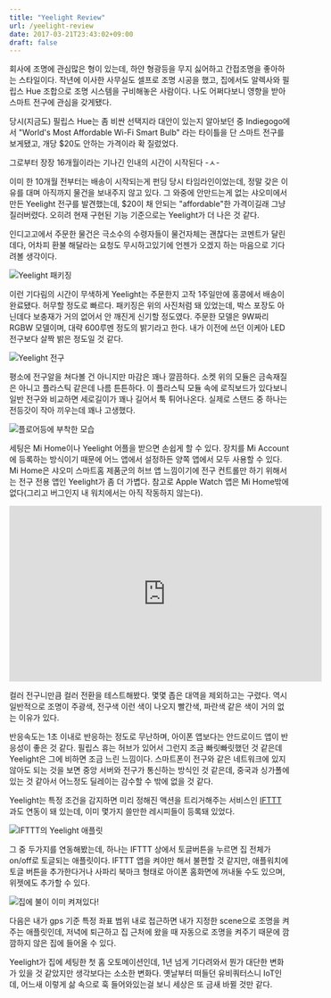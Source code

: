 ```yaml
---
title: "Yeelight Review"
url: /yeelight-review
date: 2017-03-21T23:43:02+09:00
draft: false
---
```


회사에 조명에 관심많은 형이 있는데, 하얀 형광등을 무지 싫어하고 간접조명을 좋아하는 스타일이다. 작년에 이사한 사무실도 셀프로 조명 시공을 했고, 집에서도 알렉사와 필립스 Hue 조합으로 조명 시스템을 구비해놓은 사람이다. 나도 어쩌다보니 영향을 받아 스마트 전구에 관심을 갖게됐다.

당시(지금도) 필립스 Hue는 좀 비싼 선택지라 대안이 있는지 알아보던 중 Indiegogo에서 "World's Most Affordable Wi-Fi Smart Bulb" 라는 타이틀을 단 스마트 전구를 보게됐고, 개당 $20도 안하는 가격이라 확 질렀었다.

그로부터 장장 16개월이라는 기나긴 인내의 시간이 시작된다 -ㅅ-

이미 한 10개월 전부터는 배송이 시작되는게 펀딩 당시 타임라인이었는데, 정말 갖은 이유를 대며 아직까지 물건을 보내주지 않고 있다. 그 와중에 안만드는게 없는 샤오미에서 만든 Yeelight 전구를 발견했는데, $20이 채 안되는 "affordable"한 가격이길래 그냥 질러버렸다. 오히려 현재 구현된 기능 기준으로는 Yeelight가 더 나은 것 같다.

인디고고에서 주문한 물건은 극소수의 수령자들이 물건자체는 괜찮다는 코멘트가 달린데다, 어차피 환불 해달라는 요청도 무시하고있기에 언젠가 오겠지 하는 마음으로 기다려볼 생각이다.

![Yeelight 패키징](https://thefron-ghost.s3.amazonaws.com/2017/Mar/____-1490105464223.png)

이런 기다림의 시간이 무색하게 Yeelight는 주문한지 고작 1주일만에 홍콩에서 배송이 완료됐다. 허무할 정도로 빠르다. 패키징은 위의 사진처럼 돼 있었는데, 박스 포장도 아닌데다 보충재가 거의 없어서 안 깨진게 신기할 정도였다. 주문한 모델은 9W짜리 RGBW 모델이며, 대략 600루멘 정도의 밝기라고 한다. 내가 이전에 쓰던 이케아 LED 전구보다 살짝 밝은 정도일 것 같다.

![Yeelight 전구](https://thefron-ghost.s3.amazonaws.com/2017/Mar/______1_-1490105583721.png)

평소에 전구알을 쳐다볼 건 아니지만 마감은 꽤나 깔끔하다. 소켓 위의 모듈은 금속재질은 아니고 플라스틱 같은데 나름 튼튼하다. 이 플라스틱 모듈 속에 로직보드가 있다보니 일반 전구와 비교하면 세로길이가 꽤나 길어서 툭 튀어나온다. 실제로 스탠드 중 하나는 전등갓이 작아 끼우는데 꽤나 고생했다.

![플로어등에 부착한 모습](https://thefron-ghost.s3.amazonaws.com/2017/Mar/______2_-1490105918167.png)

세팅은 Mi Home이나 Yeelight 어플을 받으면 손쉽게 할 수 있다. 장치를 Mi Account에 등록하는 방식이기 때문에 어느 앱에서 설정하든 양쪽 앱에서 모두 사용할 수 있다. Mi Home은 샤오미 스마트홈 제품군의 허브 앱 느낌이기에 전구 컨트롤만 하기 위해서는 전구 전용 앱인 Yeelight가 좀 더 가볍다. 참고로 Apple Watch 앱은 Mi Home밖에 없다(그리고 버그인지 내 워치에서는 아직 작동하지 않는다).

<iframe width="560" height="315" src="https://www.youtube.com/embed/8EyoIgyNIqM" frameborder="0" allowfullscreen></iframe>

컬러 전구니만큼 컬러 전환을 테스트해봤다. 몇몇 좁은 대역을 제외하고는 구렸다. 역시 일반적으로 조명이 주광색, 전구색 이런 색이 나오지 빨간색, 파란색 같은 색이 거의 없는 이유가 있다.

반응속도는 1초 이내로 반응하는 정도로 무난하며, 아이폰 앱보다는 안드로이드 앱이 반응성이 좋은 것 같다.  필립스 휴는 허브가 있어서 그런지 조금 빠릿빠릿했던 것 같은데 Yeelight은 그에 비하면 조금 느린 느낌이다. 스마트폰이 전구와 같은 네트워크에 있지 않아도 되는 것을 보면 중앙 서버와 전구가 통신하는 방식인 것 같은데, 중국과 싱가폴에 있는 것 같아서 어느정도 딜레이는 감수할 수 밖에 없을 것 같다.

Yeelight는 특정 조건을 감지하면 미리 정해진 액션을 트리거해주는 서비스인 [IFTTT](https://ifttt.com) 과도 연동이 돼 있는데, 이미 몇가지 쓸만한 레시피들이 등록돼 있었다.

![IFTTT의 Yeelight 애플릿](https://thefron-ghost.s3.amazonaws.com/2017/Mar/______3_-1490106865172.png)

그 중 두가지를 연동해봤는데, 하나는 IFTTT 상에서 토글버튼을 누르면 집 전체가 on/off로 토글되는 애플릿이다. IFTTT 앱을 켜야만 해서 불편할 것 같지만, 애플워치에 토글 버튼을 추가한다거나 사파리 북마크 형태로 아이폰 홈화면에 꺼내둘 수도 있으며, 위젯에도 추가할 수 있다.

![집에 불이 이미 켜져있다!](https://thefron-ghost.s3.amazonaws.com/2017/Mar/______4_-1490107117341.png)

다음은 내가 gps 기준 특정 좌표 범위 내로 접근하면 내가 지정한 scene으로 조명을 켜주는 애플릿인데, 저녁에 퇴근하고 집 근처에 왔을 때 자동으로 조명을 켜주기 때문에 깜깜하지 않은 집에 들어올 수 있다.

Yeelight가 집에 세팅한 첫 홈 오토메이션인데, 1년 넘게 기다려와서 뭔가 대단한 변화가 있을 것 같았지만 생각보다는 소소한 변화다. 옛날부터 떠들던 유비쿼터스니 IoT인데, 어느새 이렇게 삶 속으로 훅 들어와있는걸 보니 세상은 또 금새 바뀔 것만 같다.
